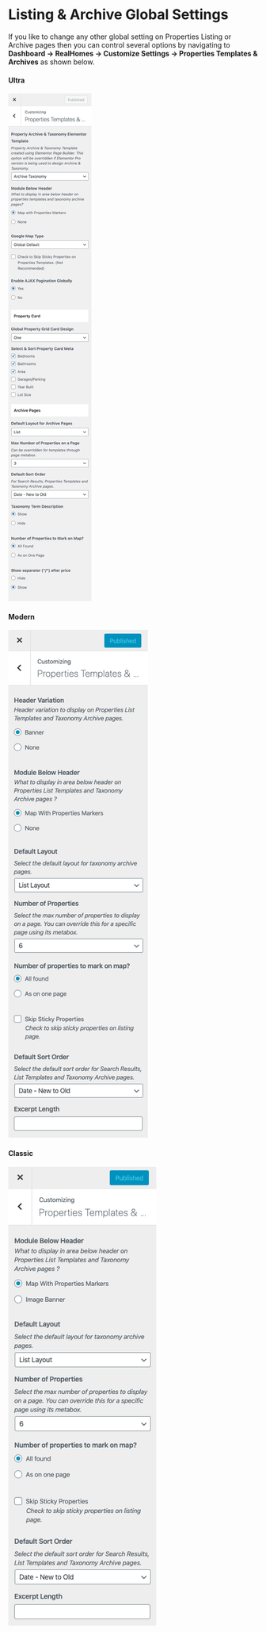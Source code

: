 # **Listing & Archive Global Settings**

If you like to change any other global setting on Properties Listing or Archive pages then you can control several options by navigating to **Dashboard → RealHomes → Customize Settings → Properties Templates & Archives** as shown below.

#### **Ultra**

![Properties Listing Templates - Ultra](images/create-pages/properties-listing-archives-ultra.png)

#### **Modern**

![Properties Listing Templates - Modern](images/create-pages/properties-listing-map-settings-modern.png)

#### **Classic**

![Properties Listing Templates - Classic](images/create-pages/properties-listing-map-settings.png)